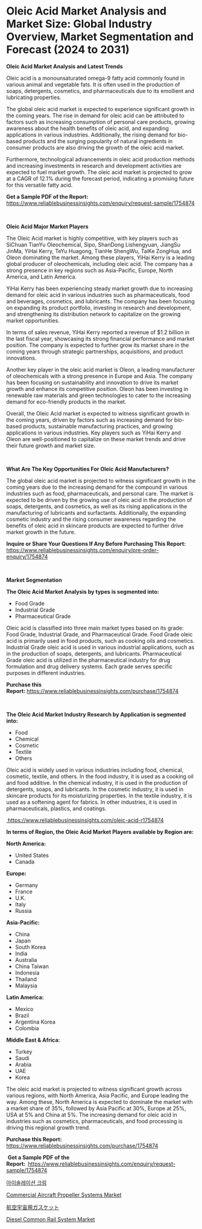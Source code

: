 <p><h1>Oleic Acid Market Analysis and Market Size: Global Industry Overview, Market Segmentation and Forecast (2024 to 2031)</h1></p><p><strong>Oleic Acid Market Analysis and Latest Trends</strong></p>
<p><p>Oleic acid is a monounsaturated omega-9 fatty acid commonly found in various animal and vegetable fats. It is often used in the production of soaps, detergents, cosmetics, and pharmaceuticals due to its emollient and lubricating properties.</p><p>The global oleic acid market is expected to experience significant growth in the coming years. The rise in demand for oleic acid can be attributed to factors such as increasing consumption of personal care products, growing awareness about the health benefits of oleic acid, and expanding applications in various industries. Additionally, the rising demand for bio-based products and the surging popularity of natural ingredients in consumer products are also driving the growth of the oleic acid market.</p><p>Furthermore, technological advancements in oleic acid production methods and increasing investments in research and development activities are expected to fuel market growth. The oleic acid market is projected to grow at a CAGR of 12.1% during the forecast period, indicating a promising future for this versatile fatty acid.</p></p>
<p><strong>Get a Sample PDF of the Report:&nbsp;</strong> <a href="https://www.reliablebusinessinsights.com/enquiry/request-sample/1754874">https://www.reliablebusinessinsights.com/enquiry/request-sample/1754874</a></p>
<p>&nbsp;</p>
<p><strong>Oleic Acid Major Market Players</strong></p>
<p><p>The Oleic Acid market is highly competitive, with key players such as SiChuan TianYu Oleochemical, Sipo, ShanDong Lishengyuan, JiangSu JinMa, YiHai Kerry, TeYu Huagong, TianHe ShengWu, TaiKe ZongHua, and Oleon dominating the market. Among these players, YiHai Kerry is a leading global producer of oleochemicals, including oleic acid. The company has a strong presence in key regions such as Asia-Pacific, Europe, North America, and Latin America.</p><p>YiHai Kerry has been experiencing steady market growth due to increasing demand for oleic acid in various industries such as pharmaceuticals, food and beverages, cosmetics, and lubricants. The company has been focusing on expanding its product portfolio, investing in research and development, and strengthening its distribution network to capitalize on the growing market opportunities.</p><p>In terms of sales revenue, YiHai Kerry reported a revenue of $1.2 billion in the last fiscal year, showcasing its strong financial performance and market position. The company is expected to further grow its market share in the coming years through strategic partnerships, acquisitions, and product innovations.</p><p>Another key player in the oleic acid market is Oleon, a leading manufacturer of oleochemicals with a strong presence in Europe and Asia. The company has been focusing on sustainability and innovation to drive its market growth and enhance its competitive position. Oleon has been investing in renewable raw materials and green technologies to cater to the increasing demand for eco-friendly products in the market.</p><p>Overall, the Oleic Acid market is expected to witness significant growth in the coming years, driven by factors such as increasing demand for bio-based products, sustainable manufacturing practices, and growing applications in various industries. Key players such as YiHai Kerry and Oleon are well-positioned to capitalize on these market trends and drive their future growth and market size.</p></p>
<p>&nbsp;</p>
<p><strong>What Are The Key Opportunities For Oleic Acid Manufacturers?</strong></p>
<p><p>The global oleic acid market is projected to witness significant growth in the coming years due to the increasing demand for the compound in various industries such as food, pharmaceuticals, and personal care. The market is expected to be driven by the growing use of oleic acid in the production of soaps, detergents, and cosmetics, as well as its rising applications in the manufacturing of lubricants and surfactants. Additionally, the expanding cosmetic industry and the rising consumer awareness regarding the benefits of oleic acid in skincare products are expected to further drive market growth in the future.</p></p>
<p><strong>Inquire or Share Your Questions If Any Before Purchasing This Report:</strong> <a href="https://www.reliablebusinessinsights.com/enquiry/pre-order-enquiry/1754874">https://www.reliablebusinessinsights.com/enquiry/pre-order-enquiry/1754874</a></p>
<p>&nbsp;</p>
<p><strong>Market Segmentation</strong></p>
<p><strong>The Oleic Acid Market Analysis by types is segmented into:</strong></p>
<p><ul><li>Food Grade</li><li>Industrial Grade</li><li>Pharmaceutical Grade</li></ul></p>
<p><p>Oleic acid is classified into three main market types based on its grade: Food Grade, Industrial Grade, and Pharmaceutical Grade. Food Grade oleic acid is primarily used in food products, such as cooking oils and cosmetics. Industrial Grade oleic acid is used in various industrial applications, such as in the production of soaps, detergents, and lubricants. Pharmaceutical Grade oleic acid is utilized in the pharmaceutical industry for drug formulation and drug delivery systems. Each grade serves specific purposes in different industries.</p></p>
<p><strong>Purchase this Report:&nbsp;</strong><a href="https://www.reliablebusinessinsights.com/purchase/1754874">https://www.reliablebusinessinsights.com/purchase/1754874</a></p>
<p>&nbsp;</p>
<p><strong>The Oleic Acid Market Industry Research by Application is segmented into:</strong></p>
<p><ul><li>Food</li><li>Chemical</li><li>Cosmetic</li><li>Textile</li><li>Others</li></ul></p>
<p><p>Oleic acid is widely used in various industries including food, chemical, cosmetic, textile, and others. In the food industry, it is used as a cooking oil and food additive. In the chemical industry, it is used in the production of detergents, soaps, and lubricants. In the cosmetic industry, it is used in skincare products for its moisturizing properties. In the textile industry, it is used as a softening agent for fabrics. In other industries, it is used in pharmaceuticals, plastics, and coatings.</p></p>
<p><a href="https://www.reliablebusinessinsights.com/oleic-acid-r1754874">&nbsp;https://www.reliablebusinessinsights.com/oleic-acid-r1754874</a></p>
<p><strong>In terms of Region, the Oleic Acid Market Players available by Region are:</strong></p>
<p>
    <p> <strong> North America: </strong>
        <ul>
            <li>United States</li>
            <li>Canada</li>
        </ul>
        </p> 
    <p> <strong> Europe: </strong>
        <ul>
            <li>Germany</li>
            <li>France</li>
            <li>U.K.</li>
            <li>Italy</li>
            <li>Russia</li>
        </ul>
        </p> 
    <p> <strong> Asia-Pacific: </strong>
        <ul>
            <li>China</li>
            <li>Japan</li>
            <li>South Korea</li>
            <li>India</li>
            <li>Australia</li>
            <li>China Taiwan</li>
            <li>Indonesia</li>
            <li>Thailand</li>
            <li>Malaysia</li>
        </ul>
        </p> 
    <p> <strong> Latin America: </strong>
        <ul>
            <li>Mexico</li>
            <li>Brazil</li>
            <li>Argentina Korea</li>
            <li>Colombia</li>
        </ul>
        </p> 
    <p> <strong> Middle East & Africa: </strong>
        <ul>
            <li>Turkey</li>
            <li>Saudi</li>
            <li>Arabia</li>
            <li>UAE</li>
            <li>Korea</li>
        </ul>
    </p>
    </p>
<p><p>The oleic acid market is projected to witness significant growth across various regions, with North America, Asia Pacific, and Europe leading the way. Among these, North America is expected to dominate the market with a market share of 35%, followed by Asia Pacific at 30%, Europe at 25%, USA at 5% and China at 5%. The increasing demand for oleic acid in industries such as cosmetics, pharmaceuticals, and food processing is driving this regional growth trend.</p></p>
<p><strong>Purchase this Report: </strong><a href="https://www.reliablebusinessinsights.com/purchase/1754874">https://www.reliablebusinessinsights.com/purchase/1754874</a></p>
<p>&nbsp;<strong>Get a Sample PDF of the Report:&nbsp;&nbsp;</strong><a href="https://www.reliablebusinessinsights.com/enquiry/request-sample/1754874">https://www.reliablebusinessinsights.com/enquiry/request-sample/1754874</a></p>
<p><strong></strong></p>
<p><p><a href="https://github.com/lkwggful07722/Market-Research-Report-List-3/blob/main/42893486610.md">아이솔레이션 크림</a></p><p><a href="https://medium.com/@jacobwilkins67/commercial-aircraft-propeller-systems-market-industry-trends-and-forecast-for-period-from-2024-to-193a05f69f22">Commercial Aircraft Propeller Systems Market</a></p><p><a href="https://github.com/ycmtqqhvk3273/Market-Research-Report-List-3/blob/main/13897132718.md">航空宇宙用ガスケット</a></p><p><a href="https://medium.com/@tiannaorton6767/diesel-common-rail-system-market-size-share-analysis-growth-trends-forecasts-2024-2031-d71895e45ea8">Diesel Common Rail System Market</a></p></p>